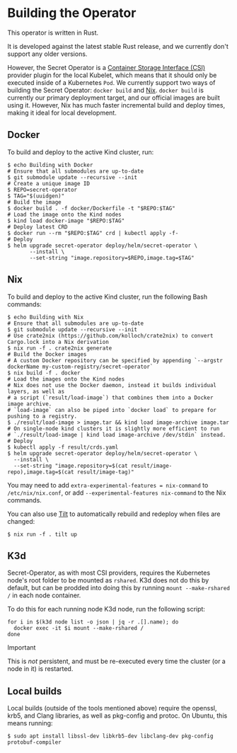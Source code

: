 # Building the Operator

This operator is written in Rust.

It is developed against the latest stable Rust release, and we currently don't support any older versions.

However, the Secret Operator is a [Container Storage Interface (CSI)](https://github.com/container-storage-interface/spec/blob/master/spec.md) provider plugin
for the local Kubelet, which means that it should only be executed inside of a Kubernetes `Pod`. We currently support two ways of building the
Secret Operator: `docker build` and [Nix](https://nixos.org/). `docker build` is currently our primary deployment target, and our official images are built
using it. However, Nix has much faster incremental build and deploy times, making it ideal for local development.

## Docker

To build and deploy to the active Kind cluster, run:

```shell
$ echo Building with Docker
# Ensure that all submodules are up-to-date
$ git submodule update --recursive --init
# Create a unique image ID
$ REPO=secret-operator
$ TAG="$(uuidgen)"
# Build the image
$ docker build . -f docker/Dockerfile -t "$REPO:$TAG"
# Load the image onto the Kind nodes
$ kind load docker-image "$REPO:$TAG"
# Deploy latest CRD
$ docker run --rm "$REPO:$TAG" crd | kubectl apply -f-
# Deploy
$ helm upgrade secret-operator deploy/helm/secret-operator \
       --install \
       --set-string "image.repository=$REPO,image.tag=$TAG"
```

## Nix

To build and deploy to the active Kind cluster, run the following Bash commands:

```shell
$ echo Building with Nix
# Ensure that all submodules are up-to-date
$ git submodule update --recursive --init
# Use crate2nix (https://github.com/kolloch/crate2nix) to convert Cargo.lock into a Nix derivation
$ nix run -f . crate2nix generate
# Build the Docker images
# A custom Docker repository can be specified by appending `--argstr dockerName my-custom-registry/secret-operator`
$ nix build -f . docker
# Load the images onto the Kind nodes
# Nix does not use the Docker daemon, instead it builds individual layers, as well as
# a script (`result/load-image`) that combines them into a Docker image archive.
# `load-image` can also be piped into `docker load` to prepare for pushing to a registry.
$ ./result/load-image > image.tar && kind load image-archive image.tar
# On single-node kind clusters it is slightly more efficient to run
# `./result/load-image | kind load image-archive /dev/stdin` instead.
# Deploy
$ kubectl apply -f result/crds.yaml
$ helm upgrade secret-operator deploy/helm/secret-operator \
  --install \
  --set-string "image.repository=$(cat result/image-repo),image.tag=$(cat result/image-tag)"
```

You may need to add `extra-experimental-features = nix-command` to `/etc/nix/nix.conf`, or add `--experimental-features nix-command` to the Nix commands.

You can also use [Tilt](https://tilt.dev/) to automatically rebuild and redeploy when files are changed:

```shell
$ nix run -f . tilt up
```

## K3d

Secret-Operator, as with most CSI providers, requires the Kubernetes node's root folder to be mounted as `rshared`. K3d does not do this by default,
but can be prodded into doing this by running `mount --make-rshared /` in each node container.

To do this for each running node K3d node, run the following script:

```shell
for i in $(k3d node list -o json | jq -r .[].name); do
  docker exec -it $i mount --make-rshared /
done
```

> [!IMPORTANT]
> This is _not_ persistent, and must be re-executed every time the cluster (or a node in it) is restarted.

## Local builds

Local builds (outside of the tools mentioned above) require the openssl, krb5, and Clang libraries, as well as
pkg-config and protoc. On Ubuntu, this means running:

```shell
$ sudo apt install libssl-dev libkrb5-dev libclang-dev pkg-config protobuf-compiler
```
